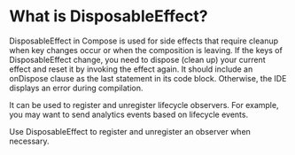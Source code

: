 # What is DisposableEffect?

DisposableEffect in Compose is used for side effects that require cleanup when key changes occur or when the composition is leaving. If the keys of DisposableEffect change, you need to dispose (clean up) your current effect and reset it by invoking the effect again. It should include an onDispose clause as the last statement in its code block. Otherwise, the IDE displays an error during compilation.

It can be used to register and unregister lifecycle observers. For example, you may want to send analytics events based on lifecycle events.

Use DisposableEffect to register and unregister an observer when necessary.